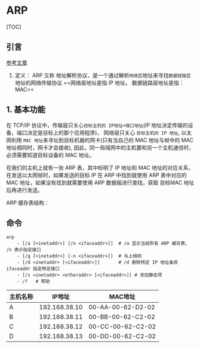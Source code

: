 # ARP

\[TOC]

## 引言

[参考文章](https://zh.wikipedia.org/wiki/%E5%9C%B0%E5%9D%80%E8%A7%A3%E6%9E%90%E5%8D%8F%E8%AE%AE)

1. 定义： ARP 又称 地址解析协议，是一个通过解析`网络层`地址来寻找`数据链路层`地址的网络传输协议 ==网络层地址是指 IP 地址， 数据链路层地址是指： MAC==

## 1. 基本功能

在 TCP/IP 协议中，传输层只关心`目标主机的 IP地址+端口地址`(IP 地址决定传输的设备，端口决定是目标上的那个应用程序)， 网络层只关心 `目标主机的 IP 地址`, 以太网利用 `MAC 地址`来寻址到目标机器的网卡(只有当自己的 MAC 地址与帧中的 MAC 地址相同时，网卡才会接收), 因此，同一局域网中的主机要和另一个主机通信时，必须需要知道目标设备的 MAC 地址。

在我们的主机上就有一张 ARP 表，其中标明了 IP 地址和 MAC 地址的对应关系，在发送以太网帧时，如果发送的目标 IP 在 ARP 中找到就使用 ARP 表中对应的 MAC 地址，如果没有找到就需要使用 ARP 数据报进行查找，获取 目标MAC 地址后再进行发送。

ARP 缓存表结构：

## 命令

```shell
arp 
	- [/a [<inetaddr>] [/n <ifaceaddr>]]  # /a 显示当前所有 ARP 缓存表， /n 表示指定接口
	- [/g [<inetaddr>] [-n <ifaceaddr>]]  # 与上相同
	- [/d <inetaddr> [<ifaceaddr>]] 	  # /d 删除特定 IP 地址条目 ifaceaddr 指定特定接口
	- [/s <inetaddr> <etheraddr> [<ifaceaddr>]] # 添加静态项
	- /?   # 帮助
```

| 主机名称 | IP地址          | MAC地址             |
| ---- | ------------- | ----------------- |
| A    | 192.168.38.10 | 00-AA-00-62-D2-02 |
| B    | 192.168.38.11 | 00-BB-00-62-C2-02 |
| C    | 192.168.38.12 | 00-CC-00-62-C2-02 |
| D    | 192.168.38.13 | 00-DD-00-62-C2-02 |
